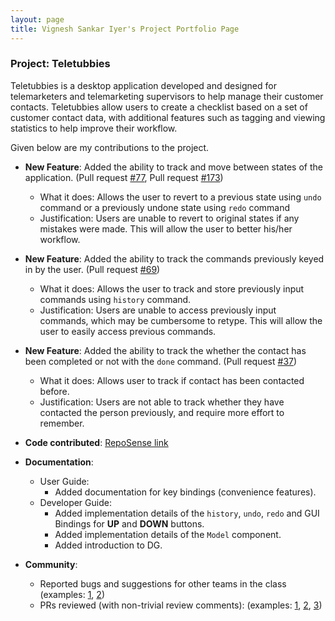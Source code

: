 ```yaml
---
layout: page
title: Vignesh Sankar Iyer's Project Portfolio Page
---
```


### Project: Teletubbies

Teletubbies is a desktop application developed and designed for telemarketers and telemarketing supervisors to help manage their customer contacts. 
Teletubbies allow users to create a checklist based on a set of customer contact data, with additional features such as tagging and viewing statistics to help improve their workflow.

Given below are my contributions to the project.

* **New Feature**: Added the ability to track and move between states of the application. 
(Pull request [\#77](https://github.com/AY2122S1-CS2103T-W15-4/tp/pull/77), Pull request [\#173](https://github.com/AY2122S1-CS2103T-W15-4/tp/pull/173))
  * What it does: Allows the user to revert to a previous state using `undo` command or a previously undone state using `redo` command
  * Justification: Users are unable to revert to original states if any mistakes were made. This will allow the user to better his/her workflow.

* **New Feature**: Added the ability to track the commands previously keyed in by the user. (Pull request [\#69](https://github.com/AY2122S1-CS2103T-W15-4/tp/pull/69))
  * What it does: Allows the user to track and store previously input commands using `history` command.
  * Justification: Users are unable to access previously input commands, which may be cumbersome to retype. This will allow the user to easily access previous commands.

* **New Feature**: Added the ability to track the whether the contact has been completed or not with the `done` command. (Pull request [\#37](https://github.com/AY2122S1-CS2103T-W15-4/tp/pull/37))
  * What it does: Allows user to track if contact has been contacted before.
  * Justification: Users are not able to track whether they have contacted the person previously, and require more effort to remember.

* **Code contributed**: [RepoSense link](https://nus-cs2103-ay2122s1.github.io/tp-dashboard/?search=&sort=groupTitle&sortWithin=title&timeframe=commit&mergegroup=&groupSelect=groupByRepos&breakdown=true&checkedFileTypes=docs~functional-code~test-code~other&since=2021-09-17&tabOpen=true&tabType=authorship&tabAuthor=vigneshsankariyer1234567890&tabRepo=AY2122S1-CS2103T-W15-4%2Ftp%5Bmaster%5D&authorshipIsMergeGroup=false&authorshipFileTypes=docs~functional-code~test-code&authorshipIsBinaryFileTypeChecked=false)

* **Documentation**:
  * User Guide:
    * Added documentation for key bindings (convenience features).
  * Developer Guide:
    * Added implementation details of the `history`, `undo`, `redo` and GUI Bindings for **UP** and **DOWN** buttons.
    * Added implementation details of the `Model` component.
    * Added introduction to DG.

* **Community**:
  * Reported bugs and suggestions for other teams in the class (examples: [1](https://github.com/vigneshsankariyer1234567890/ped/issues/3), [2](https://github.com/vigneshsankariyer1234567890/ped/issues/8))
  * PRs reviewed (with non-trivial review comments): (examples: [1](https://github.com/AY2122S1-CS2103T-W15-4/tp/pull/38), [2](https://github.com/AY2122S1-CS2103T-W15-4/tp/pull/71), [3](https://github.com/AY2122S1-CS2103T-W15-4/tp/pull/84))
